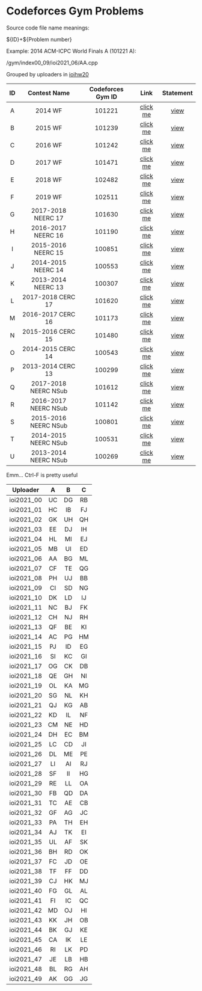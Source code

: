 # Codeforces Gym Problems
Source code file name meanings:

\${ID}+\${Problem number}

Example: 2014 ACM-ICPC World Finals A (101221 A):

/gym/index00\_09/ioi2021\_06/AA.cpp

Grouped by uploaders in [ioihw20](https://ioihw20.duck-ac.cn/)

| ID | Contest Name | Codeforces Gym ID | Link | Statement |
|:-:|:--------------------:|:------:|:---------------------------------------------:|:-:|
| A | 2014 WF              | 101221 | [click me](https://codeforces.com/gym/101221) | [view](statements/2014-acmicpc-world-finals-en.pdf) |
| B | 2015 WF              | 101239 | [click me](https://codeforces.com/gym/101239) | [view](statements/2015-acmicpc-world-finals-en.pdf) |
| C | 2016 WF              | 101242 | [click me](https://codeforces.com/gym/101242) | [view](statements/2016-acmicpc-world-finals-en.pdf) |
| D | 2017 WF              | 101471 | [click me](https://codeforces.com/gym/101471) | [view](statements/2017-acmicpc-world-finals-en.pdf) |
| E | 2018 WF              | 102482 | [click me](https://codeforces.com/gym/102482) | [view](statements/2018-acmicpc-world-finals-en.pdf) |
| F | 2019 WF              | 102511 | [click me](https://codeforces.com/gym/102511) | [view](statements/2019-acmicpc-world-finals-en.pdf) |
| G | 2017-2018 NEERC 17   | 101630 | [click me](https://codeforces.com/gym/101630) | [view](statements/20172018-acmicpc-northeastern-european-regional-contest-neerc-17-en.pdf) |
| H | 2016-2017 NEERC 16   | 101190 | [click me](https://codeforces.com/gym/101190) | [view](statements/20162017-acmicpc-northeastern-european-regional-contest-neerc-16-en.pdf) |
| I | 2015-2016 NEERC 15   | 100851 | [click me](https://codeforces.com/gym/100851) | [view](statements/20152016-acmicpc-northeastern-european-regional-contest-neerc-15-en.pdf) |
| J | 2014-2015 NEERC 14   | 100553 | [click me](https://codeforces.com/gym/100553) | [view](statements/20142015-acmicpc-northeastern-european-regional-contest-neerc-14-en.pdf) |
| K | 2013-2014 NEERC 13   | 100307 | [click me](https://codeforces.com/gym/100307) | [view](statements/20132014-acmicpc-northeastern-european-regional-contest-neerc-13-en.pdf) |
| L | 2017-2018 CERC 17    | 101620 | [click me](https://codeforces.com/gym/101620) | [view](statements/20172018-acmicpc-central-europe-regional-contest-cerc-17-en.pdf) |
| M | 2016-2017 CERC 16    | 101173 | [click me](https://codeforces.com/gym/101173) | [view](statements/20162017-acmicpc-central-europe-regional-contest-cerc-16-en.pdf) |
| N | 2015-2016 CERC 15    | 101480 | [click me](https://codeforces.com/gym/101480) | [view](statements/20152016-acmicpc-central-europe-regional-contest-cerc-15-en.pdf) |
| O | 2014-2015 CERC 14    | 100543 | [click me](https://codeforces.com/gym/100543) | [view](statements/20142015-acmicpc-central-europe-regional-contest-cerc-14-en.pdf) |
| P | 2013-2014 CERC 13    | 100299 | [click me](https://codeforces.com/gym/100299) | [view](statements/20132014-acm-icpc-central-european-regional-contest-cerc-13-en.pdf) |
| Q | 2017-2018 NEERC NSub | 101612 | [click me](https://codeforces.com/gym/101612) | [view](statements/20172018-acmicpc-neerc-northern-subregional-contest-en.pdf) |
| R | 2016-2017 NEERC NSub | 101142 | [click me](https://codeforces.com/gym/101142) | [view](statements/20162017-acmicpc-neerc-northern-subregional-contest-en.pdf) |
| S | 2015-2016 NEERC NSub | 100801 | [click me](https://codeforces.com/gym/100801) | [view](statements/20152016-acmicpc-neerc-northern-subregional-contest-en.pdf) |
| T | 2014-2015 NEERC NSub | 100531 | [click me](https://codeforces.com/gym/100531) | [view](statements/20142015-acmicpc-neerc-northern-subregional-contest-en.pdf) |
| U | 2013-2014 NEERC NSub | 100269 | [click me](https://codeforces.com/gym/100269) | [view](statements/20132014-acmicpc-neerc-nothern-subregional-contest-en.pdf) |

Emm... Ctrl-F is pretty useful

| Uploader | A | B | C |
|:-----------:|:--:|:--:|:--:|
| ioi2021\_00 | UC | DG | RB |
| ioi2021\_01 | HC | IB | FJ |
| ioi2021\_02 | GK | UH | QH |
| ioi2021\_03 | EE | DJ | IH |
| ioi2021\_04 | HL | MI | EJ |
| ioi2021\_05 | MB | UI | ED |
| ioi2021\_06 | AA | BG | ML |
| ioi2021\_07 | CF | TE | QG |
| ioi2021\_08 | PH | UJ | BB |
| ioi2021\_09 | CI | SD | NG |
| ioi2021\_10 | DK | LD | IJ |
| ioi2021\_11 | NC | BJ | FK |
| ioi2021\_12 | CH | NJ | RH |
| ioi2021\_13 | QF | BE | KI |
| ioi2021\_14 | AC | PG | HM |
| ioi2021\_15 | PJ | ID | EG |
| ioi2021\_16 | SI | KC | GI |
| ioi2021\_17 | OG | CK | DB |
| ioi2021\_18 | QE | GH | NI |
| ioi2021\_19 | OL | KA | MG |
| ioi2021\_20 | SG | NL | KH |
| ioi2021\_21 | QJ | KG | AB |
| ioi2021\_22 | KD | IL | NF |
| ioi2021\_23 | CM | NE | HD |
| ioi2021\_24 | DH | EC | BM |
| ioi2021\_25 | LC | CD | JI |
| ioi2021\_26 | DL | ME | PE |
| ioi2021\_27 | LI | AI | RJ |
| ioi2021\_28 | SF | II | HG |
| ioi2021\_29 | RE | LL | OA |
| ioi2021\_30 | FB | QD | DA |
| ioi2021\_31 | TC | AE | CB |
| ioi2021\_32 | GF | AG | JC |
| ioi2021\_33 | PA | TH | EH |
| ioi2021\_34 | AJ | TK | EI |
| ioi2021\_35 | UL | AF | SK |
| ioi2021\_36 | BH | RD | OK |
| ioi2021\_37 | FC | JD | OE |
| ioi2021\_38 | TF | FF | DD |
| ioi2021\_39 | CJ | HK | MJ |
| ioi2021\_40 | FG | GL | AL |
| ioi2021\_41 | FI | IC | QC |
| ioi2021\_42 | MD | OJ | HI |
| ioi2021\_43 | KK | JH | OB |
| ioi2021\_44 | BK | GJ | KE |
| ioi2021\_45 | CA | IK | LE |
| ioi2021\_46 | RI | LK | PD |
| ioi2021\_47 | JE | LB | HB |
| ioi2021\_48 | BL | RG | AH |
| ioi2021\_49 | AK | GG | JG |
